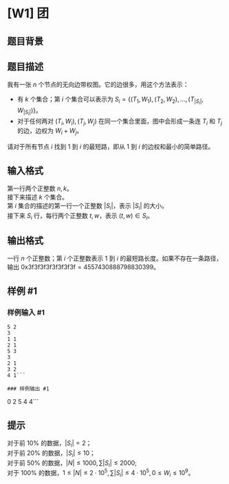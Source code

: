 # [W1] 团

## 题目背景



## 题目描述

我有一张 $n$ 个节点的无向边带权图。它的边很多，用这个方法表示：

 - 有 $k$ 个集合；第 $i$ 个集合可以表示为 $S_i=\{(T_1,W_1),(T_2,W_2),\dots,(T_{|S_i|},W_{|S_i|})\}$。
 - 对于任何两对 $(T_i,W_i),(T_j,W_j)$ 在同一个集合里面，图中会形成一条连 $T_i$ 和 $T_j$ 的边，边权为 $W_i+W_j$。

请对于所有节点 $i$ 找到 $1$ 到 $i$ 的最短路，即从 $1$ 到 $i$ 的边权和最小的简单路径。

## 输入格式

第一行两个正整数 $n,k$。  
接下来描述 $k$ 个集合。  
第 $i$ 集合的描述的第一行一个正整数 $|S_i|$，表示 $|S_i|$ 的大小。  
接下来 $S_i$ 行，每行两个正整数 $t,w$，表示 $(t,w)\in S_i$。

## 输出格式

一行 $n$ 个正整数；第 $i$ 个正整数表示 $1$ 到 $i$ 的最短路长度。如果不存在一条路径，输出 $\textsf{0x3f3f3f3f3f3f3f3f}=4557430888798830399$。

## 样例 #1

### 样例输入 #1
```
5 2
3
1 1
2 1
5 3
3
2 1
3 2
4 1```

### 样例输出 #1

```
0 2 5 4 4```

## 提示

对于前 $10\%$ 的数据，$|S_i|=2$；  
对于前 $20\%$ 的数据，$|S_i|\le10$；  
对于前 $50\%$ 的数据，$|N|\le1000,\sum|S_i|\le2000$;  
对于 $100\%$ 的数据，$1\le|N|\le2\cdot10^5,\sum|S_i|\le4\cdot10^5,0\le W_i\le10^9$。
